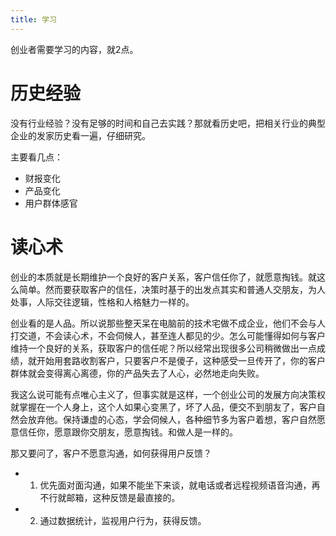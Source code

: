 ```yaml
---
title: 学习
---
```


创业者需要学习的内容，就2点。

# 历史经验

没有行业经验？没有足够的时间和自己去实践？那就看历史吧，把相关行业的典型企业的发家历史看一遍，仔细研究。

主要看几点：

- 财报变化
- 产品变化
- 用户群体感官


# 读心术

创业的本质就是长期维护一个良好的客户关系，客户信任你了，就愿意掏钱。就这么简单。然而要获取客户的信任，决策时基于的出发点其实和普通人交朋友，为人处事，人际交往逻辑，性格和人格魅力一样的。

创业看的是人品。所以说那些整天呆在电脑前的技术宅做不成企业，他们不会与人打交道，不会读心术，不会伺候人，甚至连人都见的少。怎么可能懂得如何与客户维持一个良好的关系，获取客户的信任呢？所以经常出现很多公司稍微做出一点成绩，就开始用套路收割客户，只要客户不是傻子，这种感受一旦传开了，你的客户群体就会变得离心离德，你的产品失去了人心，必然地走向失败。

我这么说可能有点唯心主义了，但事实就是这样，一个创业公司的发展方向决策权就掌握在一个人身上，这个人如果心变黑了，坏了人品，便交不到朋友了，客户自然会放弃他。保持谦虚的心态，学会伺候人，各种细节多为客户着想，客户自然愿意信任你，愿意跟你交朋友，愿意掏钱。和做人是一样的。

那又要问了，客户不愿意沟通，如何获得用户反馈？

- 1. 优先面对面沟通，如果不能坐下来谈，就电话或者远程视频语音沟通，再不行就邮箱，这种反馈是最直接的。
- 2. 通过数据统计，监视用户行为，获得反馈。